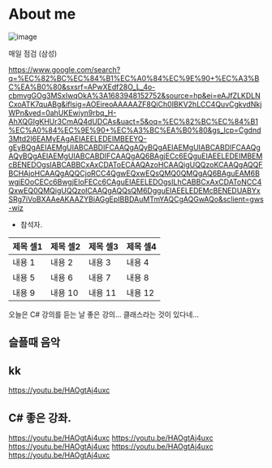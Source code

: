 # About me

![image](https://github.com/aainka/TestSunday/assets/29625147/1d131705-cdd6-423b-8f66-e18066f2630a)

매일 점검 (삼성)
 
https://www.google.com/search?q=%EC%82%BC%EC%84%B1%EC%A0%84%EC%9E%90+%EC%A3%BC%EA%B0%80&sxsrf=APwXEdf28O_L_4o-cbmvgGOg3MSxIwqOkA%3A1683948152752&source=hp&ei=eAJfZLKDLNCxoATK7quABg&iflsig=AOEireoAAAAAZF8QiCh0IBKV2hLCC4QuvCgkvdNkjWPn&ved=0ahUKEwiyn9rbq_H-AhXQGIgKHUr3CmAQ4dUDCAs&uact=5&oq=%EC%82%BC%EC%84%B1%EC%A0%84%EC%9E%90+%EC%A3%BC%EA%B0%80&gs_lcp=Cgdnd3Mtd2l6EAMyEAgAEIAEELEDEIMBEEYQ-gEyBQgAEIAEMgUIABCABDIFCAAQgAQyBQgAEIAEMgUIABCABDIFCAAQgAQyBQgAEIAEMgUIABCABDIFCAAQgAQ6BAgjECc6EQguEIAEELEDEIMBEMcBENEDOgsIABCABBCxAxCDAToECAAQAzoHCAAQigUQQzoKCAAQgAQQFBCHAjoHCAAQgAQQCjoRCC4QgwEQxwEQsQMQ0QMQgAQ6BAguEAM6BwgjEOoCECc6BwgjEIoFECc6CAguEIAEELEDOgsILhCABBCxAxCDAToNCC4QxwEQ0QMQigUQQzoICAAQgAQQsQM6DgguEIAEELEDEMcBENEDUABYxSRg7iVoBXAAeAKAAZYBiAGgEpIBBDAuMTmYAQCgAQGwAQo&sclient=gws-wiz
* 참석자.

|제목 셀1|제목 셀2|제목 셀3|제목 셀4|
|---|---|---|---|
|내용 1|내용 2|내용 3|내용 4|
|내용 5|내용 6|내용 7|내용 8|
|내용 9|내용 10|내용 11|내용 12|

오늘은 C# 강의를 듣는 날
좋은 강의...
클래스라는 것이 있다네...

## 슬플때 음악
## kk
 

https://youtu.be/HAOgtAj4uxc

## C# 좋은 강좌.

https://youtu.be/HAOgtAj4uxc
https://youtu.be/HAOgtAj4uxc
https://youtu.be/HAOgtAj4uxc
https://youtu.be/HAOgtAj4uxc
https://youtu.be/HAOgtAj4uxc

